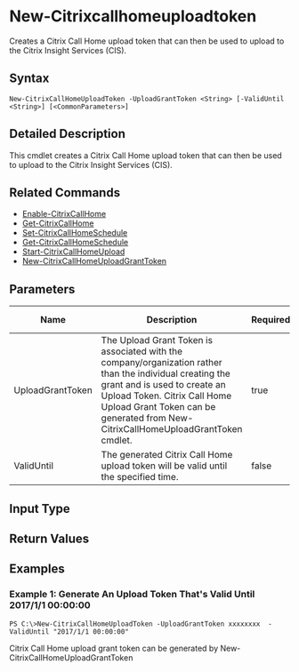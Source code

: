 ﻿
# New-Citrixcallhomeuploadtoken
Creates a Citrix Call Home upload token that can then be used to upload to the Citrix Insight Services (CIS).
## Syntax

```
New-CitrixCallHomeUploadToken -UploadGrantToken <String> [-ValidUntil <String>] [<CommonParameters>]
```

## Detailed Description
This cmdlet creates a Citrix Call Home upload token that can then be used to upload to the Citrix Insight Services (CIS).


## Related Commands

* [Enable-CitrixCallHome](../Enable-CitrixCallHome/)
* [Get-CitrixCallHome](../Get-CitrixCallHome/)
* [Set-CitrixCallHomeSchedule](../Set-CitrixCallHomeSchedule/)
* [Get-CitrixCallHomeSchedule](../Get-CitrixCallHomeSchedule/)
* [Start-CitrixCallHomeUpload](../Start-CitrixCallHomeUpload/)
* [New-CitrixCallHomeUploadGrantToken](../New-CitrixCallHomeUploadGrantToken/)
## Parameters
| Name   | Description | Required? | Pipeline Input | Default Value |
| --- | --- | --- | --- | --- |
| UploadGrantToken | The Upload Grant Token is associated with the company/organization rather than the individual creating the grant and is used to create an Upload Token. Citrix Call Home Upload Grant Token can be generated from New-CitrixCallHomeUploadGrantToken cmdlet. | true | true |  |
| ValidUntil | The generated Citrix Call Home upload token will be valid until the specified time. | false | true | 0(Infinite) |

## Input Type

### 

## Return Values

### 

## Examples

### Example 1: Generate An Upload Token That's Valid Until 2017/1/1 00:00:00

```
PS C:\>New-CitrixCallHomeUploadToken -UploadGrantToken xxxxxxxx  -ValidUntil "2017/1/1 00:00:00"
```
Citrix Call Home upload grant token can be generated by New-CitrixCallHomeUploadGrantToken
